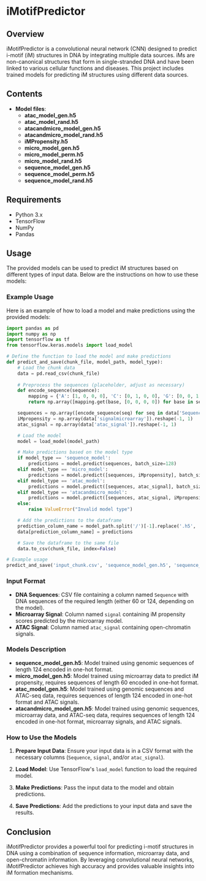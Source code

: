 # iMotifPredictor

## Overview

iMotifPredictor is a convolutional neural network (CNN) designed to predict i-motif (iM) structures in DNA by integrating multiple data sources. iMs are non-canonical structures that form in single-stranded DNA and have been linked to various cellular functions and diseases. This project includes trained models for predicting iM structures using different data sources.

## Contents

- **Model files**:
  - **atac_model_gen.h5**
  - **atac_model_rand.h5**
  - **atacandmicro_model_gen.h5**
  - **atacandmicro_model_rand.h5**
  - **iMPropensity.h5**
  - **micro_model_gen.h5**
  - **micro_model_perm.h5**
  - **micro_model_rand.h5**
  - **sequence_model_gen.h5**
  - **sequence_model_perm.h5**
  - **sequence_model_rand.h5**

## Requirements

- Python 3.x
- TensorFlow
- NumPy
- Pandas

## Usage

The provided models can be used to predict iM structures based on different types of input data. Below are the instructions on how to use these models:

### Example Usage

Here is an example of how to load a model and make predictions using the provided models:

```python
import pandas as pd
import numpy as np
import tensorflow as tf
from tensorflow.keras.models import load_model

# Define the function to load the model and make predictions
def predict_and_save(chunk_file, model_path, model_type):
    # Load the chunk data
    data = pd.read_csv(chunk_file)
    
    # Preprocess the sequences (placeholder, adjust as necessary)
    def encode_sequence(sequence):
        mapping = {'A': [1, 0, 0, 0], 'C': [0, 1, 0, 0], 'G': [0, 0, 1, 0], 'T': [0, 0, 0, 1], 'N': [0, 0, 0, 0]}
        return np.array([mapping.get(base, [0, 0, 0, 0]) for base in sequence], dtype=np.int8)

    sequences = np.array([encode_sequence(seq) for seq in data['Sequence']])
    iMpropensity = np.array(data['signalmicroarray']).reshape(-1, 1)
    atac_signal = np.array(data['atac_signal']).reshape(-1, 1)

    # Load the model
    model = load_model(model_path)

    # Make predictions based on the model type
    if model_type == 'sequence_model':
        predictions = model.predict(sequences, batch_size=128)
    elif model_type == 'micro_model':
        predictions = model.predict([sequences, iMpropensity], batch_size=128)
    elif model_type == 'atac_model':
        predictions = model.predict([sequences, atac_signal], batch_size=128)
    elif model_type == 'atacandmicro_model':
        predictions = model.predict([sequences, atac_signal, iMpropensity], batch_size=128)
    else:
        raise ValueError("Invalid model type")

    # Add the predictions to the dataframe
    prediction_column_name = model_path.split('/')[-1].replace('.h5', '')
    data[prediction_column_name] = predictions

    # Save the dataframe to the same file
    data.to_csv(chunk_file, index=False)

# Example usage
predict_and_save('input_chunk.csv', 'sequence_model_gen.h5', 'sequence_model')
```

### Input Format

- **DNA Sequences**: CSV file containing a column named `Sequence` with DNA sequences of the required length (either 60 or 124, depending on the model).
- **Microarray Signal**: Column named `signal` containing iM propensity scores predicted by the microarray model.
- **ATAC Signal**: Column named `atac_signal` containing open-chromatin signals.

### Models Description

- **sequence_model_gen.h5**: Model trained using genomic sequences of length 124 encoded in one-hot format.
- **micro_model_gen.h5**: Model trained using microarray data to predict iM propensity, requires sequences of length 60 encoded in one-hot format.
- **atac_model_gen.h5**: Model trained using genomic sequences and ATAC-seq data, requires sequences of length 124 encoded in one-hot format and ATAC signals.
- **atacandmicro_model_gen.h5**: Model trained using genomic sequences, microarray data, and ATAC-seq data, requires sequences of length 124 encoded in one-hot format, microarray signals, and ATAC signals.

### How to Use the Models

1. **Prepare Input Data**: Ensure your input data is in a CSV format with the necessary columns (`Sequence`, `signal`, and/or `atac_signal`).

2. **Load Model**: Use TensorFlow's `load_model` function to load the required model.

3. **Make Predictions**: Pass the input data to the model and obtain predictions.

4. **Save Predictions**: Add the predictions to your input data and save the results.

## Conclusion

iMotifPredictor provides a powerful tool for predicting i-motif structures in DNA using a combination of sequence information, microarray data, and open-chromatin information. By leveraging convolutional neural networks, iMotifPredictor achieves high accuracy and provides valuable insights into iM formation mechanisms.


